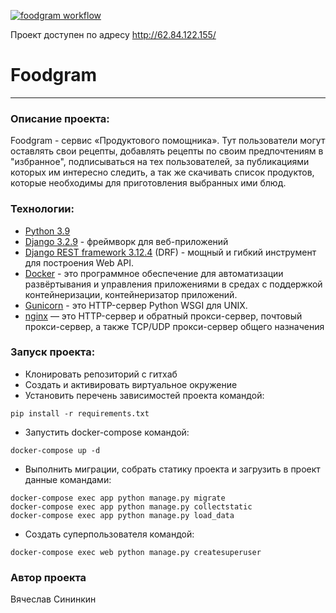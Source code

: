 [![foodgram workflow](https://github.com/slavastan/foodgram-project-react/actions/workflows/main.yml/badge.svg)](https://github.com/slavastan/foodgram-project-react/actions/workflows/main.yml)

Проект доступен по адресу http://62.84.122.155/
# Foodgram
***
### Описание проекта:

Foodgram - сервис «Продуктового помощника». Тут пользователи могут оставлять свои рецепты, добавлять рецепты по своим предпочтениям в "избранное", подписываться на тех пользователей, за публикациями которых им интересно следить, а так же скачивать список продуктов, которые необходимы для приготовления выбранных ими блюд.

### Технологии:
- [Python 3.9](https://www.python.org/)
- [Django 3.2.9](https://www.djangoproject.com/) - фреймворк для веб-приложений
- [Django REST framework 3.12.4](https://www.django-rest-framework.org/) (DRF) - мощный и гибкий инструмент для построения Web API.
- [Docker](https://www.docker.com/) - это программное обеспечение для автоматизации развёртывания и управления приложениями в средах с поддержкой контейнеризации, контейнеризатор приложений.
- [Gunicorn](https://gunicorn.org/) - это HTTP-сервер Python WSGI для UNIX.
- [nginx](https://www.nginx.com/) — это HTTP-сервер и обратный прокси-сервер, почтовый прокси-сервер, а также TCP/UDP прокси-сервер общего назначения

### Запуск проекта:
- Клонировать репозиторий с гитхаб
- Создать и активировать виртуальное окружение
- Установить перечень зависимостей проекта командой:
```
pip install -r requirements.txt
```
- Запустить docker-compose командой:
```
docker-compose up -d
```
- Выполнить миграции, собрать статику проекта и загрузить в проект данные командами:
```
docker-compose exec app python manage.py migrate
docker-compose exec app python manage.py collectstatic
docker-compose exec app python manage.py load_data
```
- Создать суперпользователя командой:
```
docker-compose exec web python manage.py createsuperuser
```

### Автор проекта
Вячеслав Сининкин
